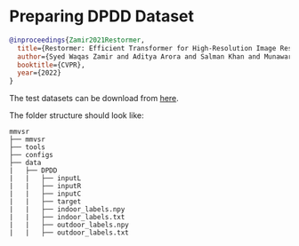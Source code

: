 # Preparing DPDD Dataset

<!-- [DATASET] -->

```bibtex
@inproceedings{Zamir2021Restormer,
  title={Restormer: Efficient Transformer for High-Resolution Image Restoration},
  author={Syed Waqas Zamir and Aditya Arora and Salman Khan and Munawar Hayat and Fahad Shahbaz Khan and Ming-Hsuan Yang},
  booktitle={CVPR},
  year={2022}
}
```

The test datasets can be download from [here](https://drive.google.com/file/d/1dDWUQ_D93XGtcywoUcZE1HOXCV4EuLyw/).

The folder structure should look like:

```text
mmvsr
├── mmvsr
├── tools
├── configs
├── data
|   ├── DPDD
|   |   ├── inputL
|   |   ├── inputR
|   |   ├── inputC
|   |   ├── target
|   |   ├── indoor_labels.npy
|   |   ├── indoor_labels.txt
|   |   ├── outdoor_labels.npy
|   |   ├── outdoor_labels.txt
```
